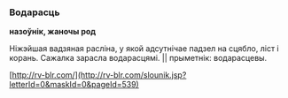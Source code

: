 ### Водарасць
**назоўнік, жаночы род**

Ніжэйшая вадзяная расліна, у якой адсутнічае падзел на сцябло, ліст і корань. Сажалка зарасла водарасцямі. || прыметнік: водарасцевы.

<a rel="author">[http://rv-blr.com/](http://rv-blr.com/slounik.jsp?letterId=0&maskId=0&pageId=539)</a>
